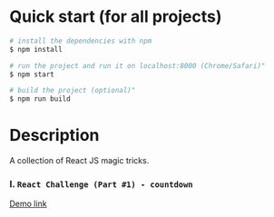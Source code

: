 Quick start (for all projects)
============

```bash
# install the dependencies with npm
$ npm install

# run the project and run it on localhost:8000 (Chrome/Safari)"
$ npm start

# build the project (optional)"
$ npm run build
```


Description
============
A collection of React JS magic tricks.

### I. `React Challenge (Part #1) - countdown`
[Demo link](https://ivaylopetrovdev.github.io/reactjs/countdown/build/)